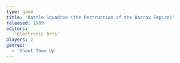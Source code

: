 ```yaml
---
type: game
title: 'Battle Squadron (the Destruction of the Barrax Empire)'
released: 1989
editors: 
  -'Electronic Arts'
players: 2
genres:
  - 'Shoot Them Up'
---
```

